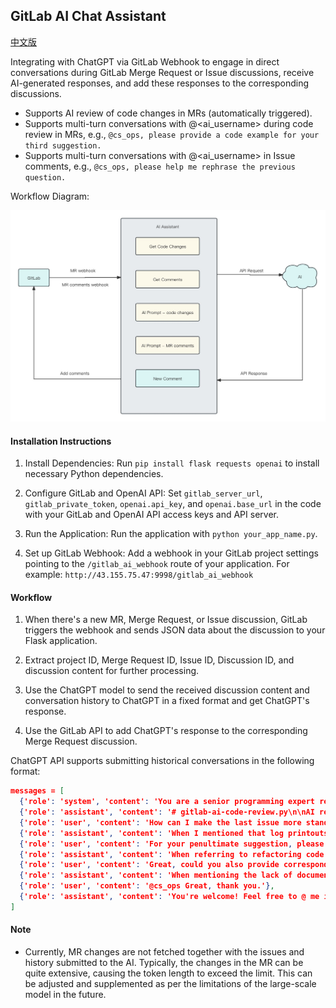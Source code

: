 ## GitLab AI Chat Assistant

[中文版](./README.md)


Integrating with ChatGPT via GitLab Webhook to engage in direct conversations during GitLab Merge Request or Issue discussions, receive AI-generated responses, and add these responses to the corresponding discussions.

- Supports AI review of code changes in MRs (automatically triggered).
- Supports multi-turn conversations with @<ai_username> during code review in MRs, e.g., `@cs_ops, please provide a code example for your third suggestion.`
- Supports multi-turn conversations with @<ai_username> in Issue comments, e.g., `@cs_ops, please help me rephrase the previous question.`

Workflow Diagram:

![](img/gitlab_ai_chat.jpeg)

#### Installation Instructions

1. Install Dependencies: Run `pip install flask requests openai` to install necessary Python dependencies.

2. Configure GitLab and OpenAI API: Set `gitlab_server_url`, `gitlab_private_token`, `openai.api_key`, and `openai.base_url` in the code with your GitLab and OpenAI API access keys and API server.

3. Run the Application: Run the application with `python your_app_name.py`.

4. Set up GitLab Webhook: Add a webhook in your GitLab project settings pointing to the `/gitlab_ai_webhook` route of your application. For example: `http://43.155.75.47:9998/gitlab_ai_webhook`

#### Workflow

1. When there's a new MR, Merge Request, or Issue discussion, GitLab triggers the webhook and sends JSON data about the discussion to your Flask application.

2. Extract project ID, Merge Request ID, Issue ID, Discussion ID, and discussion content for further processing.

3. Use the ChatGPT model to send the received discussion content and conversation history to ChatGPT in a fixed format and get ChatGPT's response.

4. Use the GitLab API to add ChatGPT's response to the corresponding Merge Request discussion.

ChatGPT API supports submitting historical conversations in the following format:

```json
messages = [
  {'role': 'system', 'content': 'You are a senior programming expert responsible for code review of changes. When users mention you in the Notes of GitLab MR Merge Requests, you need to answer their questions.'}, 
  {'role': 'assistant', 'content': '# gitlab-ai-code-review.py\n\nAI review suggestions: (2647 tokens)\n\n## Code Review Feedback\n### 1. Decisions and Descriptions of Changes\nRejected changes, change score: 20\n### 2. Issues and Suggestions\n- Lack of documentation comments and explanations, making it difficult to understand the code's purpose and intent.\n- Some variable and method names lack descriptiveness, making it hard to understand their purpose.\n- Hardcoded configuration information in the code, consider using configuration files or environment variables.\n- Disorganized code structure, lacking modularity and clear organization, poor readability.\n- Asynchronous task execution is unclear, lacking error handling and timeouts.\n- Log printouts in the code are not standardized, making issue troubleshooting difficult.\n### 3. Modification Suggestions\nRecommend code refactoring, adhere to good commenting and naming conventions, extract configuration information into separate files or manage using environment variables, reorganize code structure, introduce error handling mechanisms and timeouts, and optimize logging practices for improved code readability and maintainability.🚧'},
  {'role': 'user', 'content': 'How can I make the last issue more standardized? Please provide an example.'},
  {'role': 'assistant', 'content': 'When I mentioned that log printouts are not standardized, I suggest using a more standardized and readable log format. For example, you may consider using the following format to log messages:\n```\n2021-01-15 13:45:30 [INFO] - Data processing task completed\n2021-01-15 13:46:15 [ERROR] - Failed to connect to the database, error: Connection timed out\n2021-01-15 13:50:02 [WARNING] - High memory usage detected\n```\nIn this example, we use timestamps, log levels (INFO, ERROR, WARNING), and descriptive messages, making the log information clearer and easier to troubleshoot. Also, ensure the log level and content accurately convey the respective information.'},
  {'role': 'user', 'content': 'For your penultimate suggestion, please provide the correct demonstration as well.'},
  {'role': 'assistant', 'content': 'When referring to refactoring code and introducing error handling mechanisms and timeouts, here is a possible example:\n```python\nimport asyncio\nasync def task_with_timeout():\n    try:\n        # Perform potentially time-consuming task\n        result = await asyncio.wait_for(time_consuming_operation(), timeout=5)\n        # Process the result\n        process_result(result)\n    except asyncio.TimeoutError:\n        # Timeout handling\n        handle_timeout_error()\n    except Exception as e:\n        # Other error handling\n        handle_other_errors(e)\nasync def main():\n    try:\n        await task_with_timeout()\n    except Exception as e:\n        # Error handling\n        handle_main_error(e)\nasyncio.get_event_loop().run_until_complete(main())\n```\nIn this example, we use the asyncio library to create a task and use await asyncio.wait_for to set a timeout for the task. Besides handling timeouts, we include handling for other exceptions to ensure code robustness and reliability.'},
  {'role': 'user', 'content': 'Great, could you also provide corresponding code examples for other suggestions?'},
  {'role': 'assistant', 'content': 'When mentioning the lack of documentation comments and explanations, here is a possible example:\n```python\ndef calculate_total_price(prices, quantities):\n    """\n    Calculate the total price of the order\n    Args:\n      prices: List of item prices\n      quantities: List of item quantities\n    Returns:\n      Total order price\n    """\n    total = 0\n    for price, qty in zip(prices, quantities):\n        total += price * qty\n    return total\n```\nIn this example, we use function annotations to describe the function's purpose, parameters, and return values, making it easier for other developers to understand and utilize this piece of code.\nWhen addressing the lack of descriptiveness in some variable and method names, here is a possible example:\n```python\nclass Car:\n    def __init__(self, make, model, year):\n        self.make = make  # Manufacturer\n        self.model = model  # Model\n        self.year = year  # Year of manufacture\n```\nIn this example, we use comments to explain the variables, enhancing the code's readability and maintainability.\nWhen mentioning disorganized code structure, lacking modularity and clear organization, here is a possible example:\n```\n# app.py\nfrom helper import calculate_total_price\nprices = [10, 20, 30]\nquantities = [1, 2, 3]\ntotal_price = calculate_total_price(prices, quantities)\nprint(f"The total price is: {total_price}")\n```\nIn this example, we extract the logic for calculating the total order price into a separate helper module, making the code structure clearer and more modular.\nI hope these examples help you better understand my suggestions!'},
  {'role': 'user', 'content': '@cs_ops Great, thank you.'},
  {'role': 'assistant', 'content': 'You're welcome! Feel free to @ me if you have any other questions. Wishing you a productive day!👨\u200d💻🚀'}
]
```

#### Note

- Currently, MR changes are not fetched together with the issues and history submitted to the AI. Typically, the changes in the MR can be quite extensive, causing the token length to exceed the limit. This can be adjusted and supplemented as per the limitations of the large-scale model in the future.